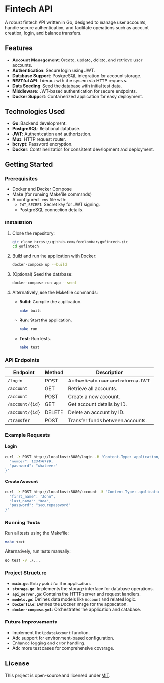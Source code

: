 # Fintech API

A robust fintech API written in Go, designed to manage user accounts, handle secure authentication, and facilitate operations such as account creation, login, and balance transfers.

## Features

- **Account Management**: Create, update, delete, and retrieve user accounts.
- **Authentication**: Secure login using JWT.
- **Database Support**: PostgreSQL integration for account storage.
- **RESTful API**: Interact with the system via HTTP requests.
- **Data Seeding**: Seed the database with initial test data.
- **Middleware**: JWT-based authentication for secure endpoints.
- **Docker Support**: Containerized application for easy deployment.

## Technologies Used

- **Go**: Backend development.
- **PostgreSQL**: Relational database.
- **JWT**: Authentication and authorization.
- **Mux**: HTTP request router.
- **bcrypt**: Password encryption.
- **Docker**: Containerization for consistent development and deployment.

## Getting Started

### Prerequisites

- Docker and Docker Compose
- Make (for running Makefile commands)
- A configured `.env` file with:
    - `JWT_SECRET`: Secret key for JWT signing.
    - PostgreSQL connection details.

### Installation

1. Clone the repository:
   ```bash
   git clone https://github.com/fedelombar/gofintech.git
   cd gofintech
   ```

2. Build and run the application with Docker:
   ```bash
   docker-compose up --build
   ```

3. (Optional) Seed the database:
   ```bash
   docker-compose run app --seed
   ```

4. Alternatively, use the Makefile commands:

    - **Build**: Compile the application.
      ```bash
      make build
      ```

    - **Run**: Start the application.
      ```bash
      make run
      ```

    - **Test**: Run tests.
      ```bash
      make test
      ```

### API Endpoints

| Endpoint            | Method | Description                             |
|---------------------|--------|-----------------------------------------|
| `/login`            | POST   | Authenticate user and return a JWT.    |
| `/account`          | GET    | Retrieve all accounts.                 |
| `/account`          | POST   | Create a new account.                  |
| `/account/{id}`     | GET    | Get account details by ID.             |
| `/account/{id}`     | DELETE | Delete an account by ID.               |
| `/transfer`         | POST   | Transfer funds between accounts.       |

### Example Requests

#### Login
```bash
curl -X POST http://localhost:8080/login -H "Content-Type: application/json" -d '{
  "number": 123456789,
  "password": "whatever"
}'
```

#### Create Account
```bash
curl -X POST http://localhost:8080/account -H "Content-Type: application/json" -d '{
  "first_name": "John",
  "last_name": "Doe",
  "password": "securepassword"
}'
```

### Running Tests

Run all tests using the Makefile:
```bash
make test
```

Alternatively, run tests manually:
```bash
go test -v ./...
```

### Project Structure

- **`main.go`**: Entry point for the application.
- **`storage.go`**: Implements the storage interface for database operations.
- **`api_server.go`**: Contains the HTTP server and request handlers.
- **`models.go`**: Defines data models like `Account` and related logic.
- **`Dockerfile`**: Defines the Docker image for the application.
- **`docker-compose.yml`**: Orchestrates the application and database.

### Future Improvements

- Implement the `UpdateAccount` function.
- Add support for environment-based configuration.
- Enhance logging and error handling.
- Add more test cases for comprehensive coverage.

## License

This project is open-source and licensed under [MIT](LICENSE).
